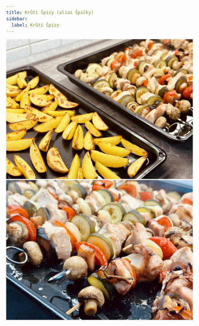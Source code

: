 ```yaml
---
title: Krůtí Špízy (alias Špíčky)
sidebar:
  label: Krůtí Špízy
---
```


![](spizy-a-priloha.jpg)
![](spizy-hotove.jpg)